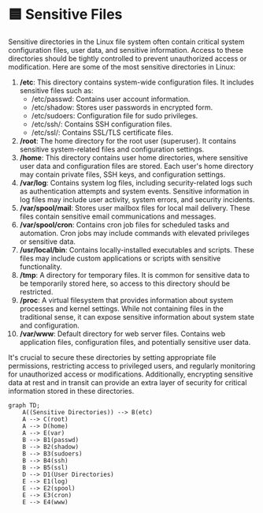 # 🟦 Sensitive Files

Sensitive directories in the Linux file system often contain critical system configuration files, user data, and sensitive information. Access to these directories should be tightly controlled to prevent unauthorized access or modification. Here are some of the most sensitive directories in Linux:

1. **/etc**: This directory contains system-wide configuration files. It includes sensitive files such as:
   * /etc/passwd: Contains user account information.
   * /etc/shadow: Stores user passwords in encrypted form.
   * /etc/sudoers: Configuration file for sudo privileges.
   * /etc/ssh/: Contains SSH configuration files.
   * /etc/ssl/: Contains SSL/TLS certificate files.
2. **/root**: The home directory for the root user (superuser). It contains sensitive system-related files and configuration settings.
3. **/home**: This directory contains user home directories, where sensitive user data and configuration files are stored. Each user's home directory may contain private files, SSH keys, and configuration settings.
4. **/var/log**: Contains system log files, including security-related logs such as authentication attempts and system events. Sensitive information in log files may include user activity, system errors, and security incidents.
5. **/var/spool/mail**: Stores user mailbox files for local mail delivery. These files contain sensitive email communications and messages.
6. **/var/spool/cron**: Contains cron job files for scheduled tasks and automation. Cron jobs may include commands with elevated privileges or sensitive data.
7. **/usr/local/bin**: Contains locally-installed executables and scripts. These files may include custom applications or scripts with sensitive functionality.
8. **/tmp**: A directory for temporary files. It is common for sensitive data to be temporarily stored here, so access to this directory should be restricted.
9. **/proc**: A virtual filesystem that provides information about system processes and kernel settings. While not containing files in the traditional sense, it can expose sensitive information about system state and configuration.
10. **/var/www**: Default directory for web server files. Contains web application files, configuration files, and potentially sensitive user data.

It's crucial to secure these directories by setting appropriate file permissions, restricting access to privileged users, and regularly monitoring for unauthorized access or modifications. Additionally, encrypting sensitive data at rest and in transit can provide an extra layer of security for critical information stored in these directories.

```mermaid
graph TD;
    A((Sensitive Directories)) --> B(etc)
    A --> C(root)
    A --> D(home)
    A --> E(var)
    B --> B1(passwd)
    B --> B2(shadow)
    B --> B3(sudoers)
    B --> B4(ssh)
    B --> B5(ssl)
    D --> D1(User Directories)
    E --> E1(log)
    E --> E2(spool)
    E --> E3(cron)
    E --> E4(www)

```
